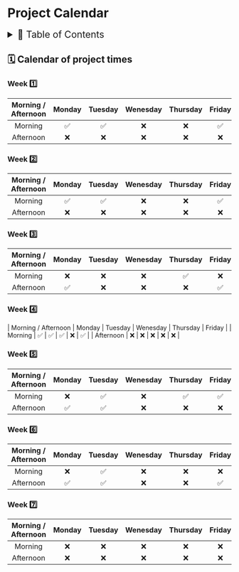 # Project Calendar

<details>
<summary style="font-size:150%">
  📖 Table of Contents
</summary>

- [Project Calendar](#project-calendar)
  - [🗓️ Calendar of project times](#️-calendar-of-project-times)
    - [Week 1️⃣](#week-1️⃣)
    - [Week 2️⃣](#week-2️⃣)
    - [Week 3️⃣](#week-3️⃣)
    - [Week 4️⃣](#week-4️⃣)
    - [Week 5️⃣](#week-5️⃣)
    - [Week 6️⃣](#week-6️⃣)
    - [Week 7️⃣](#week-7️⃣)

</details>

## 🗓️ Calendar of project times

### Week 1️⃣

| Morning / Afternoon  | Monday | Tuesday | Wenesday | Thursday | Friday |
| :-----: | :----: | :-----: | :------: | :------: | :----: |
| Morning   | ✅ | ✅ | ❌ | ❌ | ✅ |
| Afternoon | ❌ | ❌ | ❌ | ❌ | ❌ |

### Week 2️⃣

| Morning / Afternoon  | Monday | Tuesday | Wenesday | Thursday | Friday |
| :-----: | :----: | :-----: | :------: | :------: | :----: |
| Morning   | ✅ | ✅ | ❌ | ❌ | ✅ |
| Afternoon | ❌ | ❌ | ❌ | ❌ | ❌ |

### Week 3️⃣

| Morning / Afternoon | Monday | Tuesday | Wenesday | Thursday | Friday |
| :-----: | :----: | :-----: | :------: | :------: | :----: |
| Morning   | ❌ | ❌ | ❌ | ✅ | ❌ |
| Afternoon | ✅ | ❌ | ❌ | ❌ | ✅ |

### Week 4️⃣

| Morning / Afternoon | Monday | Tuesday | Wenesday | Thursday | Friday |
| Morning   | ✅ | ✅ | ✅ | ❌ | ✅ |
| Afternoon | ❌ | ❌ | ❌ | ❌ | ❌ |

### Week 5️⃣

| Morning / Afternoon | Monday | Tuesday | Wenesday | Thursday | Friday |
| :-----: | :----: | :-----: | :------: | :------: | :----: |
| Morning   | ❌ | ✅ | ❌ | ✅ | ✅ |
| Afternoon | ✅ | ✅ | ❌ | ❌ | ❌ |

### Week 6️⃣

| Morning / Afternoon | Monday | Tuesday | Wenesday | Thursday | Friday |
| :-----: | :----: | :-----: | :------: | :------: | :----: |
| Morning   | ❌ | ✅ | ❌ | ❌ | ❌ |
| Afternoon | ✅ | ✅ | ❌ | ❌ | ✅ |

### Week 7️⃣

| Morning / Afternoon | Monday | Tuesday | Wenesday | Thursday | Friday |
| :-----: | :----: | :-----: | :------: | :------: | :----: |
| Morning   | ❌ | ❌ | ❌ | ❌ | ❌ |
| Afternoon | ❌ | ❌ | ❌ | ❌ | ❌ |
